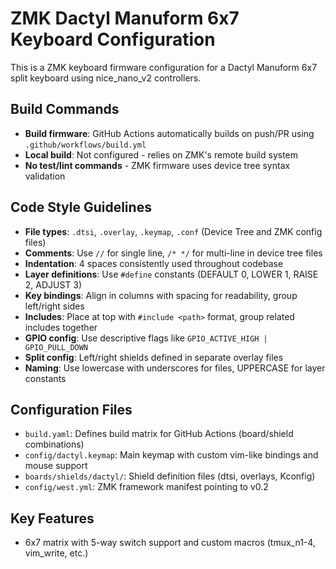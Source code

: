 # ZMK Dactyl Manuform 6x7 Keyboard Configuration

This is a ZMK keyboard firmware configuration for a Dactyl Manuform 6x7 split keyboard using nice_nano_v2 controllers.

## Build Commands
- **Build firmware**: GitHub Actions automatically builds on push/PR using `.github/workflows/build.yml`
- **Local build**: Not configured - relies on ZMK's remote build system
- **No test/lint commands** - ZMK firmware uses device tree syntax validation

## Code Style Guidelines
- **File types**: `.dtsi`, `.overlay`, `.keymap`, `.conf` (Device Tree and ZMK config files)
- **Comments**: Use `//` for single line, `/* */` for multi-line in device tree files
- **Indentation**: 4 spaces consistently used throughout codebase
- **Layer definitions**: Use `#define` constants (DEFAULT 0, LOWER 1, RAISE 2, ADJUST 3)
- **Key bindings**: Align in columns with spacing for readability, group left/right sides
- **Includes**: Place at top with `#include <path>` format, group related includes together
- **GPIO config**: Use descriptive flags like `GPIO_ACTIVE_HIGH | GPIO_PULL_DOWN`
- **Split config**: Left/right shields defined in separate overlay files
- **Naming**: Use lowercase with underscores for files, UPPERCASE for layer constants

## Configuration Files
- `build.yaml`: Defines build matrix for GitHub Actions (board/shield combinations)
- `config/dactyl.keymap`: Main keymap with custom vim-like bindings and mouse support
- `boards/shields/dactyl/`: Shield definition files (dtsi, overlays, Kconfig)
- `config/west.yml`: ZMK framework manifest pointing to v0.2

## Key Features
- 6x7 matrix with 5-way switch support and custom macros (tmux_n1-4, vim_write, etc.)